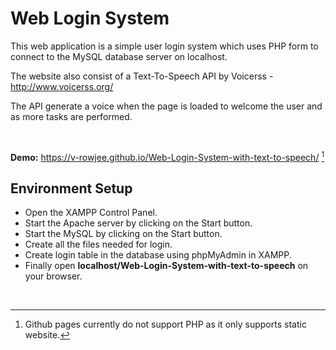# Web Login System

This web application is a simple user login system which uses PHP form to connect to the MySQL database server on localhost.

The website also consist of a Text-To-Speech API by Voicerss - http://www.voicerss.org/ 

The API generate a voice when the page is loaded to welcome the user and as more tasks are performed.

<br>

__Demo:__ https://v-rowjee.github.io/Web-Login-System-with-text-to-speech/ [^1]


## Environment Setup

- Open the XAMPP Control Panel.
- Start the Apache server by clicking on the Start button.
- Start the MySQL by clicking on the Start button.
- Create all the files needed for login.
- Create login table in the database using phpMyAdmin in XAMPP.
- Finally open **localhost/Web-Login-System-with-text-to-speech** on your browser.

<br>

[^1]: Github pages currently do not support PHP as it only supports static website.
